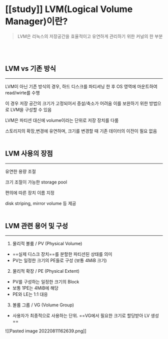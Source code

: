 [[study]]
LVM(Logical Volume Manager)이란?
==============================================================

 
>LVM은 리눅스의 저장공간을 효율적이고 유연하게 관리하기 위한 커널의 한 부분

<br></br>

## LVM vs 기존 방식
-----------------------

LVM이 아닌 기존 방식의 경우, 하드 디스크를 파티셔닝 한 후 OS 영역에 마운트하여 read/wirte를 수행

이 경우 저장 공간의 크기가 고정되어서 증설/축소가 어려움 이를 보완하기 위한 방법으로 LVM을 구성할 수 있음

LVM은 파티션 대신에 volume이라는 단위로 저장 장치를 다룸

스토리지의 확장,변경에 유연하며, 크기를 변경할 때 기존 데이터의 이전이 필요 없음
<br></br>
## LVM 사용의 장점
---------------------

  
유연한 용량 조절

크기 조절이 가능한 storage pool

편의에 따른 장치 이름 지정

disk striping, mirror volume 등 제공
<br></br>
## LVM 관련 용어 및 구성
-----------------------------

1. 물리적 볼륨 / PV (Physical Volume)
- ==실제 디스크 장치==를 분할한 파티션된 상태를 의미
- PV는 일정한 크기의 PE들로 구성 (보통 4MiB 크기)

2. 물리적 확장 / PE (Physical Extent)
- PV를 구성하는 일정한 크기의 Block
- 보통 1PE는 4MiB에 해당
- PE와 LE는 1:1 대응

3. 볼륨 그룹 / VG (Volume Group)
- 사용자가 최종적으로 사용하는 단위. ==VG에서 필요한 크기로 할당받아 LV 생성==

![[Pasted image 20220811162639.png]]

